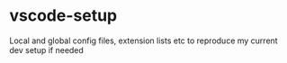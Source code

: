 # vscode-setup
Local and global config files, extension lists etc to reproduce my current dev setup if needed
